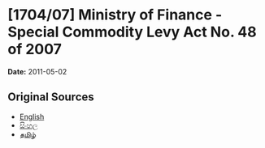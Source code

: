 # [1704/07] Ministry of Finance - Special Commodity Levy Act No. 48 of 2007

**Date:** 2011-05-02

## Original Sources

- [English](https://documents.gov.lk/view/extra-gazettes/2011/5/1704-07_E.pdf)
- [සිංහල](https://documents.gov.lk/view/extra-gazettes/2011/5/1704-07_S.pdf)
- [தமிழ்](https://documents.gov.lk/view/extra-gazettes/2011/5/1704-07_T.pdf)

